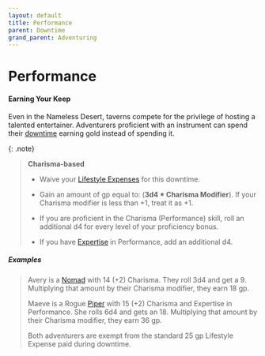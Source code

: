 ```yaml
---
layout: default
title: Performance
parent: Downtime
grand_parent: Adventuring
---
```



# Performance

#### Earning Your Keep

Even in the Nameless Desert, taverns compete for the privilege of hosting a talented entertainer. Adventurers proficient with an instrument can spend their [downtime](index) earning gold instead of spending it.

{: .note}
> **Charisma-based**
> 
> * Waive your [Lifestyle Expenses](index#lifestyle-expenses) for this downtime. 
> 
> * Gain an amount of gp equal to: (**3d4 * Charisma Modifier**). If your Charisma modifier is less than +1, treat it as +1.
>
> * If you are proficient in the Charisma (Performance) skill, roll an additional d4 for every level of your proficiency bonus.
>
> * If you have [Expertise](../../character_creation/class/rogue#expertise) in Performance, add an additional d4.

##### Examples

> Avery is a [Nomad](../../character_creation/background/nomad) with 14 (+2) Charisma. They roll 3d4 and get a 9. Multiplying that amount by their Charisma modifier, they earn 18 gp.
>
> Maeve is a Rogue [Piper](../../character_creation/background/piper) with 15 (+2) Charisma and Expertise in Performance. She rolls 6d4 and gets an 18. Multiplying that amount by their Charisma modifier, they earn 36 gp.
>
> Both adventurers are exempt from the standard 25 gp Lifestyle Expense paid during downtime.